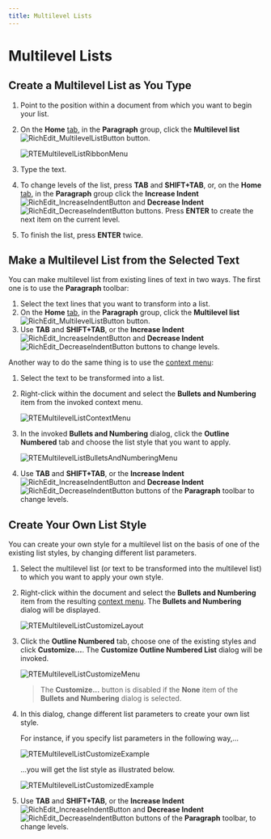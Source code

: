 ```yaml
---
title: Multilevel Lists
---
```

# Multilevel Lists
## Create a Multilevel List as You Type
1. Point to the position within a document from which you want to begin your list.
2. On the **Home** [ tab](../../../../interface-elements-for-desktop/articles/rich-text-editor/text-editor-ui/ribbon-interface.md), in the **Paragraph** group, click the **Multilevel list** ![RichEdit_MultilevelListButton](../../../images/Img12132.png) button.
	
	![RTEMultilevelListRibbonMenu](../../../images/Img121348.png)
3. Type the text.
4. To change levels of the list, press **TAB** and **SHIFT+TAB**, or, on the **Home** [ tab](../../../../interface-elements-for-desktop/articles/rich-text-editor/text-editor-ui/ribbon-interface.md), in the **Paragraph** group click the **Increase Indent** ![RichEdit_IncreaseIndentButton](../../../images/Img12135.png) and **Decrease Indent** ![RichEdit_DecreaseIndentButton](../../../images/Img12134.png) buttons. Press **ENTER** to create the next item on the current level.
5. To finish the list, press **ENTER** twice.

## Make a Multilevel List from the Selected Text
You can make multilevel list from existing lines of text in two ways. The first one is to use the **Paragraph** toolbar:
1. Select the text lines that you want to transform into a list.
2. On the **Home** [ tab](../../../../interface-elements-for-desktop/articles/rich-text-editor/text-editor-ui/ribbon-interface.md), in the **Paragraph** group, click the **Multilevel list** ![RichEdit_MultilevelListButton](../../../images/Img12132.png) button.
3. Use **TAB** and **SHIFT+TAB**, or the **Increase Indent** ![RichEdit_IncreaseIndentButton](../../../images/Img12135.png) and **Decrease Indent** ![RichEdit_DecreaseIndentButton](../../../images/Img12134.png) buttons to change levels.

Another way to do the same thing is to use the [context menu](../../../../interface-elements-for-desktop/articles/rich-text-editor/text-editor-ui/editor-elements.md):
1. Select the text to be transformed into a list.
2. Right-click within the document and select the **Bullets and Numbering** item from the invoked context menu.
	
	![RTEMultilevelListContextMenu](../../../images/Img121349.png)
3. In the invoked **Bullets and Numbering** dialog, click the **Outline Numbered** tab and choose the list style that you want to apply.
	
	![RTEMultilevelListBulletsAndNumberingMenu](../../../images/Img121350.png)
4. Use **TAB** and **SHIFT+TAB**, or the **Increase Indent** ![RichEdit_IncreaseIndentButton](../../../images/Img12135.png) and **Decrease Indent** ![RichEdit_DecreaseIndentButton](../../../images/Img12134.png) buttons of the **Paragraph** toolbar to change levels.

## Create Your Own List Style
You can create your own style for a multilevel list on the basis of one of the existing list styles, by changing different list parameters.
1. Select the multilevel list (or text to be transformed into the multilevel list) to which you want to apply your own style.
2. Right-click within the document and select the **Bullets and Numbering** item from the resulting [context menu](../../../../interface-elements-for-desktop/articles/rich-text-editor/text-editor-ui/editor-elements.md). The **Bullets and Numbering** dialog will be displayed.
	
	![RTEMultilevelListCustomizeLayout](../../../images/Img121354.png)
3. Click the **Outline Numbered** tab, choose one of the existing styles and click **Customize...**. The **Customize Outline Numbered List** dialog will be invoked.
	
	![RTEMultilevelListCustomizeMenu](../../../images/Img121351.png)
	
	> The **Customize...** button is disabled if the **None** item of the **Bullets and Numbering** dialog is selected.
4. In this dialog, change different list parameters to create your own list style.
	
	For instance, if you specify list parameters in the following way,...
	
	![RTEMultilevelListCustomizeExample](../../../images/Img121352.png)
	
	...you will get the list style as illustrated below.
	
	![RTEMultilevelListCustomizedExample](../../../images/Img121353.png)
5. Use **TAB** and **SHIFT+TAB**, or the **Increase Indent** ![RichEdit_IncreaseIndentButton](../../../images/Img12135.png) and **Decrease Indent** ![RichEdit_DecreaseIndentButton](../../../images/Img12134.png) buttons of the **Paragraph** toolbar, to change levels.